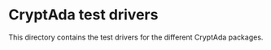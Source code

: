 # CryptAda test drivers #
This directory contains the test drivers for the different CryptAda packages.